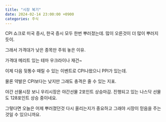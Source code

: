 ```yaml
---
title: "시장 복기"
date: 2024-02-14 23:00:00 +0900
categories: 주식
---
```


CPI 쇼크로 미국 증시, 한국 증시 모두 한번 뿌러졌는데. 많이 오른것이 더 많이 뿌러지듯이.

그래서 가격대가 낮은 종목만 주워 놓은 이유.

가격대 메리트 있는 테마 우크라이나 재건~


이제 다음 뒷통수 때릴 수 있는 이벤트로 CPI나왔으니 PPI가 있는데.

물론 약발은 CPI보다는 낮지만 그래도 충격은 줄 수 있는 지표.


야간 선물시장 보니 우리시장은 야간선물 2포인트 상승마감. 진행되고 있는 나스닥 선물도 128포인트 상승 중이네요.

그렇다면 오늘은 어제 뿌러졌던것 다시 올리는지가 중요하고 그래야 시장이 믿음을 주는 것일 수 있으니까요.

